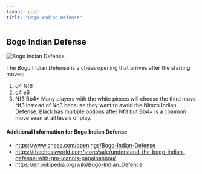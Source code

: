 ```yaml
---
layout: post
title: "Bogo Indian Defense"
---
```


## Bogo Indian Defense

![Bogo Indian Defense](https://www.thechesswebsite.com/wp-content/uploads/2019/04/bogo-indian-defense.png)

The Bogo Indian Defense is a chess opening that arrives after the starting moves:
1. d4 Nf6
2. c4 e6
3. Nf3 Bb4+
Many players with the white pieces will choose the third move Nf3 instead of Nc3 because they want to avoid the Nimzo Indian Defense. Black has multiple options after Nf3 but Bb4+ is a common move seen at all levels of play.


#### Additional Information for Bogo Indian Defense

- https://www.chess.com/openings/Bogo-Indian-Defense
- https://thechessworld.com/store/sale/understand-the-bogo-indian-defense-with-gm-ioannis-papaioannou/
- https://en.wikipedia.org/wiki/Bogo-Indian_Defence

